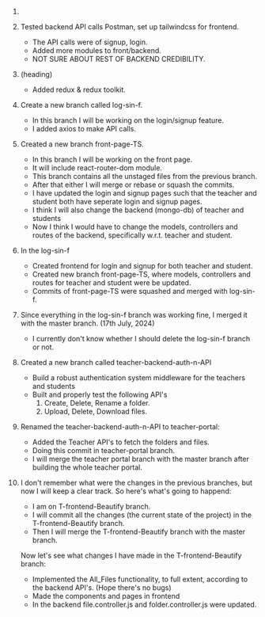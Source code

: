 1. 
2. Tested backend API calls Postman, set up tailwindcss for frontend.
    - The API calls were of signup, login.
    - Added more modules to front/backend.
    - NOT SURE ABOUT REST OF BACKEND CREDIBILITY.
3. (heading)
    - Added redux & redux toolkit.

4. Create a new branch called log-sin-f.
    - In this branch I will be working on the login/signup feature.
    - I added axios to make API calls.

5. Created a new branch front-page-TS.
    - In this branch I will be working on the front page. 
    - It will include react-router-dom module.
    - This branch contains all the unstaged files from the previous branch.
    - After that either I will merge or rebase or squash the commits.
    - I have updated the login and signup pages such that the teacher and student both have seperate login and signup pages.
    - I think I will also change the backend (mongo-db) of teacher and students
    - Now I think I would have to change the models, controllers and routes of the backend, specifically w.r.t. teacher and student.


6. In the log-sin-f
    - Created frontend for login and signup for both teacher and student.
    - Created new branch front-page-TS, where models, controllers and routes for teacher 
      and student were be updated.
    - Commits of front-page-TS were squashed and merged with log-sin-f.
    
7. Since everything in the log-sin-f branch was working fine, I merged it with the master branch.   (17th July, 2024)
    - I currently don't know whether I should delete the log-sin-f branch or not.

8. Created a new branch called teacher-backend-auth-n-API
    - Build a robust authentication system middleware for the teachers and students
    - Built and properly test the following API's
        1. Create, Delete, Rename a folder.
        2. Upload, Delete, Download files.

9. Renamed the teacher-backend-auth-n-API to teacher-portal:
    - Added the Teacher API's to fetch the folders and files.
    - Doing this commit in teacher-portal branch.
    - I will merge the teacher portal branch with the master branch after building the whole teacher portal.

10. I don't remember what were the changes in the previous branches, but now I will keep a clear track. 
    So here's what's going to happend:
    - I am on T-frontend-Beautify branch.
    - I will commit all the changes (the current state of the project) in the T-frontend-Beautify branch.
    - Then I will merge the T-frontend-Beautify branch with the master branch.

    Now let's see what changes I have made in the T-frontend-Beautify branch:
    - Implemented the All_Files functionality, to full extent, 
      according to the backend API's. (Hope there's no bugs)
    - Made the components and pages in frontend
    - In the backend file.controller.js and 
      folder.controller.js were updated.

